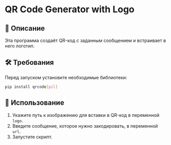 # QR Code Generator with Logo

## 📌 Описание
Эта программа создаёт QR-код с заданным сообщением и встраивает в него логотип. 

## 🛠 Требования
Перед запуском установите необходимые библиотеки:

```bash
pip install qrcode[pil]
```

## 🚀 Использование

1. Укажите путь к изображению для вставки в QR-код в переменной `logo`.
2. Введите сообщение, которое нужно закодировать, в переменной `url`.
3. Запустите скрипт.